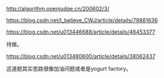 http://algorithm.openjudge.cn/200602/3/


https://blog.csdn.net/I_believe_CWJ/article/details/79881636



https://blog.csdn.net/u013446688/article/details/46453377

待做。

https://blog.csdn.net/u013480600/article/details/38062437


这道题其实思路很像加油问题或者是yogurt factory。


